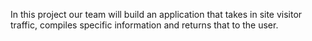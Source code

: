 In this project our team will build an application that takes in site visitor traffic, compiles specific information and returns that to the user. 
